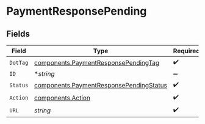 # PaymentResponsePending


## Fields

| Field                                                                                              | Type                                                                                               | Required                                                                                           | Description                                                                                        | Example                                                                                            |
| -------------------------------------------------------------------------------------------------- | -------------------------------------------------------------------------------------------------- | -------------------------------------------------------------------------------------------------- | -------------------------------------------------------------------------------------------------- | -------------------------------------------------------------------------------------------------- |
| `DotTag`                                                                                           | [components.PaymentResponsePendingTag](../../models/components/paymentresponsependingtag.md)       | :heavy_check_mark:                                                                                 | N/A                                                                                                | pending                                                                                            |
| `ID`                                                                                               | **string*                                                                                          | :heavy_minus_sign:                                                                                 | N/A                                                                                                | iKv7t5bgt1gg                                                                                       |
| `Status`                                                                                           | [components.PaymentResponsePendingStatus](../../models/components/paymentresponsependingstatus.md) | :heavy_check_mark:                                                                                 | N/A                                                                                                | awaiting_user_confirmation                                                                         |
| `Action`                                                                                           | [components.Action](../../models/components/action.md)                                             | :heavy_check_mark:                                                                                 | N/A                                                                                                | redirect                                                                                           |
| `URL`                                                                                              | *string*                                                                                           | :heavy_check_mark:                                                                                 | N/A                                                                                                | www.example.com/payments/finalize                                                                  |